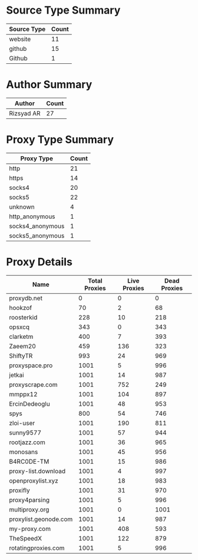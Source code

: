 # Source Type Summary

| Source Type | Count |
|-------------|-------|
| website | 11 |
| github | 15 |
| Github | 1 |


# Author Summary

| Author | Count |
|--------|-------|
| Rizsyad AR | 27 |


# Proxy Type Summary

| Proxy Type | Count |
|------------|-------|
| http | 21 |
| https | 14 |
| socks4 | 20 |
| socks5 | 22 |
| unknown | 4 |
| http_anonymous | 1 |
| socks4_anonymous | 1 |
| socks5_anonymous | 1 |


# Proxy Details

| Name | Total Proxies | Live Proxies | Dead Proxies |
|------|---------------|--------------|---------------|
| proxydb.net | 0 | 0 | 0 |
| hookzof | 70 | 2 | 68 |
| roosterkid | 228 | 10 | 218 |
| opsxcq | 343 | 0 | 343 |
| clarketm | 400 | 7 | 393 |
| Zaeem20 | 459 | 136 | 323 |
| ShiftyTR | 993 | 24 | 969 |
| proxyspace.pro | 1001 | 5 | 996 |
| jetkai | 1001 | 14 | 987 |
| proxyscrape.com | 1001 | 752 | 249 |
| mmppx12 | 1001 | 104 | 897 |
| ErcinDedeoglu | 1001 | 48 | 953 |
| spys | 800 | 54 | 746 |
| zloi-user | 1001 | 190 | 811 |
| sunny9577 | 1001 | 57 | 944 |
| rootjazz.com | 1001 | 36 | 965 |
| monosans | 1001 | 45 | 956 |
| B4RC0DE-TM | 1001 | 15 | 986 |
| proxy-list.download | 1001 | 4 | 997 |
| openproxylist.xyz | 1001 | 18 | 983 |
| proxifly | 1001 | 31 | 970 |
| proxy4parsing | 1001 | 5 | 996 |
| multiproxy.org | 1001 | 0 | 1001 |
| proxylist.geonode.com | 1001 | 14 | 987 |
| my-proxy.com | 1001 | 408 | 593 |
| TheSpeedX | 1001 | 122 | 879 |
| rotatingproxies.com | 1001 | 5 | 996 |
